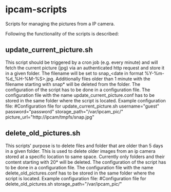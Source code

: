 # ipcam-scripts
Scripts for managing the pictures from a IP camera.

Following the functionality of the scripts is described:
## update_current_picture.sh
This script should be triggered by a cron job (e.g. every minute) and will fetch the current picture (jpg) via an authenticated http request and store it in a given folder. The filename will be set to snap_<date in format %Y-%m-%d_%H-%M-%S>.jpg.
Additionally files older than 1 minute with the filename starting with snap* will be deleted from the folder.
The configuration of the script has to be done in a configuration file. The configuration file with the name update_current_picture.conf has to be stored in the same folder where the script is located.
Example configuration file:
  #Configuration file for update_current_picture.sh
  username="guest"
  password="password"
  storage_path="/var/ipcam_pic/"
  picture_url="http://ipcam/tmpfs/snap.jpg"

## delete_old_pictures.sh
This scripts' purpose is to delete files and folder that are older than 5 days in a given folder. This is used to delete older images from an ip camera stored at a specific location to same space. Currently only folders and their content starting with 20* will be deleted.
The configuration of the script has to be done in a configuration file. The configuration file with the name delete_old_pictures.conf has to be stored in the same folder where the script is located.
Example configuration file:
  #Configuration file for delete_old_pictures.sh
  storage_path="/var/ipcam_pic/"
